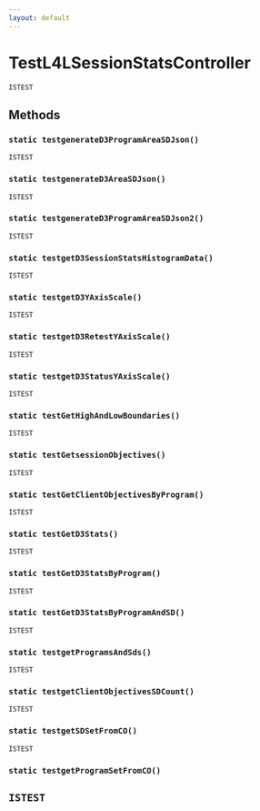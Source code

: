 ```yaml
---
layout: default
---
```

# TestL4LSessionStatsController

`ISTEST`
## Methods
### `static testgenerateD3ProgramAreaSDJson()`

`ISTEST`
### `static testgenerateD3AreaSDJson()`

`ISTEST`
### `static testgenerateD3ProgramAreaSDJson2()`

`ISTEST`
### `static testgetD3SessionStatsHistogramData()`

`ISTEST`
### `static testgetD3YAxisScale()`

`ISTEST`
### `static testgetD3RetestYAxisScale()`

`ISTEST`
### `static testgetD3StatusYAxisScale()`

`ISTEST`
### `static testGetHighAndLowBoundaries()`

`ISTEST`
### `static testGetsessionObjectives()`

`ISTEST`
### `static testGetClientObjectivesByProgram()`

`ISTEST`
### `static testGetD3Stats()`

`ISTEST`
### `static testGetD3StatsByProgram()`

`ISTEST`
### `static testGetD3StatsByProgramAndSD()`

`ISTEST`
### `static testgetProgramsAndSds()`

`ISTEST`
### `static testgetClientObjectivesSDCount()`

`ISTEST`
### `static testgetSDSetFromCO()`

`ISTEST`
### `static testgetProgramSetFromCO()`

`ISTEST`
---
